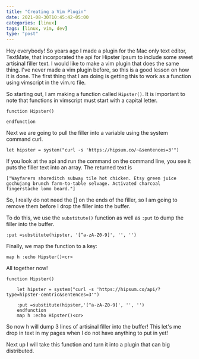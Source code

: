 ```yaml
---
title: "Creating a Vim Plugin"
date: 2021-08-30T10:45:42-05:00
categories: [linux]
tags: [linux, vim, dev]
type: "post"
---
```


Hey everybody!  So years ago I made a plugin for the Mac only text
editor, TextMate, that incorporated the api for Hipster Ipsum to include
some sweet artisinal filler text.  I would like to make a vim plugin
that does the same thing.  I've never made a vim plugin before, so this
is a good lesson on how it is done. The first thing that I am doing is
getting this to work as a function using vimscript in the vim.rc file.

So starting out, I am making a function called ```Hipster()```. It is
important to note that functions in vimscript must start with a capital
letter.

```
function Hipster()

endfunction
```

Next we are going to pull the filler into a variable using the system
command curl.

```
let hipster = system("curl -s 'https://hipsum.co/~&sentences=3'")
```

If you look at the api and run the command on the command line, you see
it puts the filler text into an array.  The returned text is

```
["Wayfarers shoreditch subway tile hot chicken. Etsy green juice gochujang brunch farm-to-table selvage. Activated charcoal fingerstache lomo beard."]
```

So, I really do not need the [] on the ends of the filler, so I am going
to remove them before I drop the filler into the buffer.

To do this, we use the ```substitute()``` function as well as ```:put```
to dump the filler into the buffer.

```
:put =substitute(hipster, '[^a-zA-Z0-9]', '', '')
```

Finally, we map the function to a key:

```
map h :echo Hipster()<cr>
```

All together now!

```
function Hipster()

    let hipster = system("curl -s 'https://hipsum.co/api/?type=hipster-centric&sentences=3'")

    :put =substitute(hipster,'[^a-zA-Z0-9]', '', '')
    endfunction
    map h :echo Hipster()<cr>
```

So now <leader>h will dump 3 lines of artisinal filler into the buffer!
This let's me drop in text in my pages when I do not have anything to
put in yet!

Next up I will take this function and turn it into a plugin that can big
distributed.

